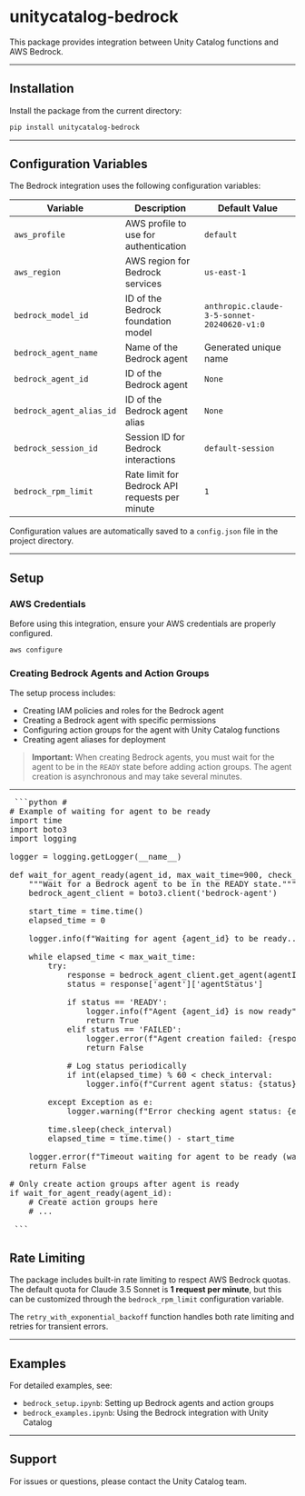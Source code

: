 # unitycatalog-bedrock

This package provides integration between Unity Catalog functions and AWS Bedrock.

---

## Installation

Install the package from the current directory:

```bash
pip install unitycatalog-bedrock
```

---

## Configuration Variables

The Bedrock integration uses the following configuration variables:

| Variable               | Description                                      | Default Value                                             |
|------------------------|--------------------------------------------------|-----------------------------------------------------------|
| `aws_profile`          | AWS profile to use for authentication            | `default`                                                 |
| `aws_region`           | AWS region for Bedrock services                  | `us-east-1`                                               |
| `bedrock_model_id`     | ID of the Bedrock foundation model               | `anthropic.claude-3-5-sonnet-20240620-v1:0`              |
| `bedrock_agent_name`   | Name of the Bedrock agent                        | Generated unique name                                     |
| `bedrock_agent_id`     | ID of the Bedrock agent                          | `None`                                                    |
| `bedrock_agent_alias_id` | ID of the Bedrock agent alias                  | `None`                                                    |
| `bedrock_session_id`   | Session ID for Bedrock interactions              | `default-session`                                         |
| `bedrock_rpm_limit`    | Rate limit for Bedrock API requests per minute  | `1`                                                       |

Configuration values are automatically saved to a `config.json` file in the project directory.

---

## Setup

### AWS Credentials

Before using this integration, ensure your AWS credentials are properly configured.

```bash
aws configure
```
### Creating Bedrock Agents and Action Groups

The setup process includes:

- Creating IAM policies and roles for the Bedrock agent  
- Creating a Bedrock agent with specific permissions  
- Configuring action groups for the agent with Unity Catalog functions  
- Creating agent aliases for deployment  

> **Important:** When creating Bedrock agents, you must wait for the agent to be in the `READY` state before adding action groups. The agent creation is asynchronous and may take several minutes.

---
<pre> ```python # 
# Example of waiting for agent to be ready
import time
import boto3
import logging

logger = logging.getLogger(__name__)

def wait_for_agent_ready(agent_id, max_wait_time=900, check_interval=30):
    """Wait for a Bedrock agent to be in the READY state."""
    bedrock_agent_client = boto3.client('bedrock-agent')
    
    start_time = time.time()
    elapsed_time = 0
    
    logger.info(f"Waiting for agent {agent_id} to be ready...")
    
    while elapsed_time < max_wait_time:
        try:
            response = bedrock_agent_client.get_agent(agentId=agent_id)
            status = response['agent']['agentStatus']
            
            if status == 'READY':
                logger.info(f"Agent {agent_id} is now ready")
                return True
            elif status == 'FAILED':
                logger.error(f"Agent creation failed: {response['agent'].get('agentStatusReason')}")
                return False
                
            # Log status periodically
            if int(elapsed_time) % 60 < check_interval:
                logger.info(f"Current agent status: {status} (waited {int(elapsed_time)}s)")
                
        except Exception as e:
            logger.warning(f"Error checking agent status: {e}")
        
        time.sleep(check_interval)
        elapsed_time = time.time() - start_time
    
    logger.error(f"Timeout waiting for agent to be ready (waited {int(elapsed_time)}s)")
    return False

# Only create action groups after agent is ready
if wait_for_agent_ready(agent_id):
    # Create action groups here
    # ...

 ``` </pre>

## Rate Limiting

The package includes built-in rate limiting to respect AWS Bedrock quotas. The default quota for Claude 3.5 Sonnet is **1 request per minute**, but this can be customized through the `bedrock_rpm_limit` configuration variable.

The `retry_with_exponential_backoff` function handles both rate limiting and retries for transient errors.

---

## Examples

For detailed examples, see:

- `bedrock_setup.ipynb`: Setting up Bedrock agents and action groups  
- `bedrock_examples.ipynb`: Using the Bedrock integration with Unity Catalog

---

## Support

For issues or questions, please contact the Unity Catalog team.
